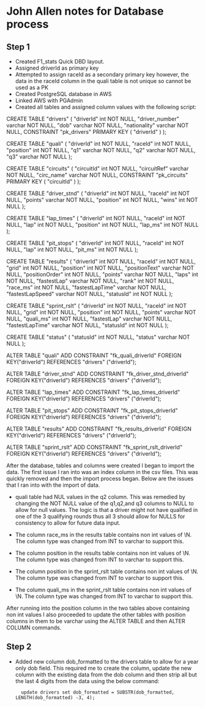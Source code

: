 # John Allen notes for Database process

## Step 1

- Created F1_stats Quick DBD layout.
-  Assigned driverId as primary key
-  Attempted to assign raceId as a secondary primary key however, the data in the raceId column in the quali table is not unique so cannot be used as a PK
- Created PostgreSQL database in AWS
- Linked AWS with PGAdmin
- Created all tables and assigned column values with the following script:

CREATE TABLE "drivers" (
    "driverId" int   NOT NULL,
    "driver_number" varchar   NOT NULL,
    "dob" varchar   NOT NULL,
    "nationality" varchar   NOT NULL,
    CONSTRAINT "pk_drivers" PRIMARY KEY (
        "driverId"
     )
);

CREATE TABLE "quali" (
    "driverId" int   NOT NULL,
    "raceId" int   NOT NULL,
    "position" int   NOT NULL,
    "q1" varchar   NOT NULL,
    "q2" varchar   NOT NULL,
    "q3" varchar   NOT NULL
);

CREATE TABLE "circuits" (
    "circuitId" int   NOT NULL,
    "circuitRef" varchar   NOT NULL,
    "circ_name" varchar   NOT NULL,
    CONSTRAINT "pk_circuits" PRIMARY KEY (
        "circuitId"
     )
);

CREATE TABLE "driver_stnd" (
    "driverId" int   NOT NULL,
    "raceId" int   NOT NULL,
    "points" varchar   NOT NULL,
    "position" int   NOT NULL,
    "wins" int   NOT NULL
);

CREATE TABLE "lap_times" (
    "driverId" int   NOT NULL,
    "raceId" int   NOT NULL,
    "lap" int   NOT NULL,
    "position" int   NOT NULL,
    "lap_ms" int   NOT NULL
);

CREATE TABLE "pit_stops" (
    "driverId" int   NOT NULL,
    "raceId" int   NOT NULL,
    "lap" int   NOT NULL,
    "pit_ms" int   NOT NULL
);

CREATE TABLE "results" (
    "driverId" int   NOT NULL,
    "raceId" int   NOT NULL,
    "grid" int   NOT NULL,
    "position" int   NOT NULL,
    "positionText" varchar   NOT NULL,
    "positionOrder" int   NOT NULL,
    "points" varchar   NOT NULL,
    "laps" int   NOT NULL,
    "fastestLap" varchar   NOT NULL,
    "rank" int   NOT NULL,
    "race_ms" int   NOT NULL,
    "fastestLapTime" varchar   NOT NULL,
    "fastestLapSpeed" varchar   NOT NULL,
    "statusId" int   NOT NULL
);

CREATE TABLE "sprint_rslt" (
    "driverId" int   NOT NULL,
    "raceId" int   NOT NULL,
    "grid" int   NOT NULL,
    "position" int   NOT NULL,
    "points" varchar   NOT NULL,
    "quali_ms" int   NOT NULL,
    "fastestLap" varchar   NOT NULL,
    "fastestLapTime" varchar   NOT NULL,
    "statusId" int   NOT NULL
);

CREATE TABLE "status" (
    "statusId" int   NOT NULL,
    "status" varchar   NOT NULL
);

ALTER TABLE "quali" ADD CONSTRAINT "fk_quali_driverId" FOREIGN KEY("driverId")
REFERENCES "drivers" ("driverId");

ALTER TABLE "driver_stnd" ADD CONSTRAINT "fk_driver_stnd_driverId" FOREIGN KEY("driverId")
REFERENCES "drivers" ("driverId");

ALTER TABLE "lap_times" ADD CONSTRAINT "fk_lap_times_driverId" FOREIGN KEY("driverId")
REFERENCES "drivers" ("driverId");

ALTER TABLE "pit_stops" ADD CONSTRAINT "fk_pit_stops_driverId" FOREIGN KEY("driverId")
REFERENCES "drivers" ("driverId");

ALTER TABLE "results" ADD CONSTRAINT "fk_results_driverId" FOREIGN KEY("driverId")
REFERENCES "drivers" ("driverId");

ALTER TABLE "sprint_rslt" ADD CONSTRAINT "fk_sprint_rslt_driverId" FOREIGN KEY("driverId")
REFERENCES "drivers" ("driverId");


After the database, tables and columns were created I began to import the data. The first issue I ran into was an index column in the csv files. This was quickly removed and then the import process began. Below are the issues that I ran into with the import of data.

- quali table had NUL values in the q2 column. This was remedied by changing the NOT NULL value of the q1,q2,and q3 columns to NULL to allow for null values. The logic is that a driver might not have qualified in one of the 3 qualifying rounds thus all 3 should allow for NULLS for consistency to allow for future data input.

- The column race_ms in the results table contains non int values of \N. The column type was changed from INT to varchar to support this.
- The column position in the results table contains non int values of \N. The column type was changed from INT to varchar to support this.
- The column position in the sprint_rslt table contains non int values of \N. The column type was changed from INT to varchar to support this.
- The column quali_ms in the sprint_rslt table contains non int values of \N. The column type was changed from INT to varchar to support this.

After running into the position column in the two tables above containing non int values I also proceeded to update the other tables with position columns in them to be varchar using the ALTER TABLE and then ALTER COLUMN commands.

## Step 2

- Added new column dob_formatted to the drivers table to allow for a year only dob field. This required me to create the column, update the new column with the existing data from the dob column and then strip all but the last 4 digits from the data using the below command:

        update drivers set dob_formatted = SUBSTR(dob_formatted, LENGTH(dob_formatted) -3, 4);
